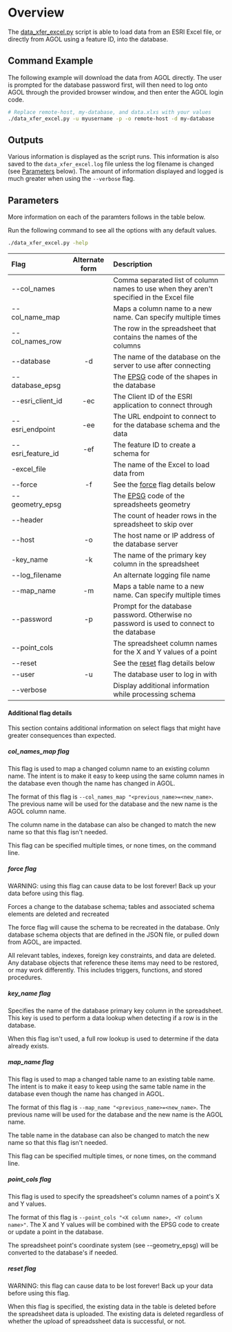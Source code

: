 # Overview
The [data_xfer_excel.py](https://github.com/Chris-Schnaufer/agol2mysql/blob/main/data_xfer_excel.py) script is able to load data from an ESRI Excel file, or directly from AGOL using a feature ID, into the database.

## Command Example
The following example will download the data from AGOL directly.
The user is prompted for the database password first, will then need to log onto AGOL through the provided browser window, and then enter the AGOL login code.

```bash
# Replace remote-host, my-database, and data.xlxs with your values
./data_xfer_excel.py -u myusername -p -o remote-host -d my-database
```

## Outputs
Various information is displayed as the script runs.
This information is also saved to the `data_xfer_excel.log` file unless the log filename is changed (see [Parameters](#parameters) below).
The amount of information displayed and logged is much greater when using the `--verbose` flag.

## Parameters
More information on each of the paramters follows in the table below.

Run the following command to see all the options with any default values.

```bash
./data_xfer_excel.py -help
```

| Flag              | Alternate form | Description |
| :---------------- | :------------: | :---------- |
| --col_names       |     | Comma separated list of column names to use when they aren't specified in the Excel file |
| --col_name_map    |     | Maps a column name to a new name. Can specify multiple times |
| --col_names_row   |     | The row in the spreadsheet that contains the names of the columns |
| --database        | -d  | The name of the database on the server to use after connecting |
| --database_epsg   |     | The [EPSG](https://spatialreference.org/ref/epsg/) code of the shapes in the database |
| --esri_client_id  | -ec | The Client ID of the ESRI application to connect through |
| --esri_endpoint   | -ee | The URL endpoint to connect to for the database schema and the data |
| --esri_feature_id | -ef | The feature ID to create a schema for |
| -excel_file       |     | The name of the Excel to load data from |
| --force           | -f  | See the [force](#force-flag) flag details below |
| --geometry_epsg   |     | The [EPSG](https://spatialreference.org/ref/epsg/) code of the spreadsheets geometry |
| --header          |     | The count of header rows in the spreadsheet to skip over |
| --host            | -o  | The host name or IP address of the database server |
| -key_name         | -k  | The name of the primary key column in the spreadsheet |
| --log_filename    |     | An alternate logging file name |
| --map_name        | -m  | Maps a table name to a new name. Can specify multiple times |
| --password        | -p  | Prompt for the database password. Otherwise no password is used to connect to the database|
| --point_cols      |     | The spreadsheet column names for the X and Y values of a point |
| --reset           |     | See the [reset](#reset-flag) flag details below  |
| --user            | -u  | The database user to log in with |
| --verbose         |     | Display additional information while processing schema |

#### Additional flag details
This section contains additional information on select flags that might have greater consequences than expected.

##### col_names_map flag
This flag is used to map a changed column name to an existing column name.
The intent is to make it easy to keep using the same column names in the database even though the name has changed in AGOL.

The format of this flag is `--col_names_map "<previous_name>=<new_name>`.
The previous name will be used for the database and the new name is the AGOL column name.

The column name in the database can also be changed to match the new name so that this flag isn't needed.

This flag can be specified multiple times, or none times, on the command line.

##### force flag
WARNING: using this flag can cause data to be lost forever! Back up your data before using this flag.

Forces a change to the database schema; tables and associated schema elements are deleted and recreated

The force flag will cause the schema to be recreated in the database.
Only database schema objects that are defined in the JSON file, or pulled down from AGOL, are impacted.

All relevant tables, indexes, foreign key constraints, and data are deleted.
Any database objects that reference these items may need to be restored, or may work differently.
This includes triggers, functions, and stored procedures.

##### key_name flag
Specifies the name of the database primary key column in the spreadsheet.
This key is used to perform a data lookup when detecting if a row is in the database.

When this flag isn't used, a full row lookup is used to determine if the data already exists.

##### map_name flag
This flag is used to map a changed table name to an existing table name.
The intent is to make it easy to keep using the same table name in the database even though the name has changed in AGOL.

The format of this flag is `--map_name "<previous_name>=<new_name>`.
The previous name will be used for the database and the new name is the AGOL name.

The table name in the database can also be changed to match the new name so that this flag isn't needed.

This flag can be specified multiple times, or none times, on the command line.

##### point_cols flag
This flag is used to specify the spreadsheet's column names of a point's X and Y values.

The format of this flag is `--point_cols "<X column name>, <Y column name>"`.
The X and Y values will be combined with the EPSG code to create or update a point in the database.

The spreadsheet point's coordinate system (see --geometry_epsg) will be converted to the database's if needed.

##### reset flag
WARNING: this flag can cause data to be lost forever! Back up your data before using this flag.

When this flag is specified, the existing data in the table is deleted before the spreadsheet data is uploaded.
The existing data is deleted regardless of whether the upload of spreadssheet data is successful, or not.
